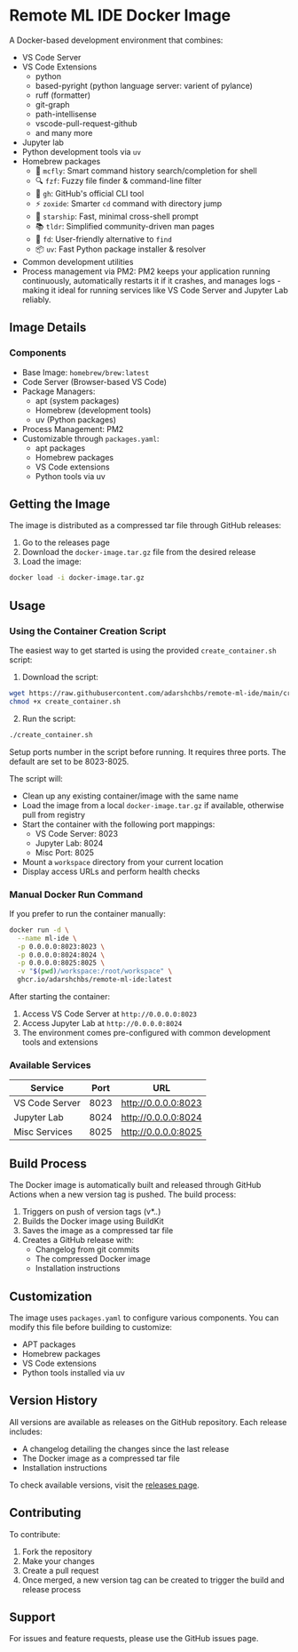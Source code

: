 # Remote ML IDE Docker Image

A Docker-based development environment that combines:
- VS Code Server
- VS Code Extensions
  - python
  - based-pyright (python language server: varient of pylance)
  - ruff (formatter)
  - git-graph
  - path-intellisense
  - vscode-pull-request-github
  - and many more
- Jupyter lab
- Python development tools via `uv`
- Homebrew packages
  - 🧠 `mcfly`: Smart command history search/completion for shell
  - 🔍 `fzf`: Fuzzy file finder & command-line filter
  - 🐙 `gh`: GitHub's official CLI tool
  - ⚡ `zoxide`: Smarter `cd` command with directory jump
  - 🚀 `starship`: Fast, minimal cross-shell prompt
  - 📚 `tldr`: Simplified community-driven man pages
  - 🔎 `fd`: User-friendly alternative to `find`
  - 📦 `uv`: Fast Python package installer & resolver
- Common development utilities
- Process management via PM2: PM2 keeps your application running continuously, automatically restarts it if it crashes, and manages logs - making it ideal for running services like VS Code Server and Jupyter Lab reliably.

## Image Details

### Components
- Base Image: `homebrew/brew:latest`
- Code Server (Browser-based VS Code)
- Package Managers:
  - apt (system packages)
  - Homebrew (development tools)
  - uv (Python packages)
- Process Management: PM2
- Customizable through `packages.yaml`:
  - apt packages
  - Homebrew packages
  - VS Code extensions
  - Python tools via uv

## Getting the Image

The image is distributed as a compressed tar file through GitHub releases:

1. Go to the releases page
2. Download the `docker-image.tar.gz` file from the desired release
3. Load the image:
```bash
docker load -i docker-image.tar.gz
```

## Usage

### Using the Container Creation Script

The easiest way to get started is using the provided `create_container.sh` script:

1. Download the script:
```bash
wget https://raw.githubusercontent.com/adarshchbs/remote-ml-ide/main/create_container.sh
chmod +x create_container.sh
```

2. Run the script:
```bash
./create_container.sh
```

Setup ports number in the script before running. It requires three ports. The default are set to be 8023-8025.

The script will:
- Clean up any existing container/image with the same name
- Load the image from a local `docker-image.tar.gz` if available, otherwise pull from registry
- Start the container with the following port mappings:
  - VS Code Server: 8023
  - Jupyter Lab: 8024
  - Misc Port: 8025
- Mount a `workspace` directory from your current location
- Display access URLs and perform health checks

### Manual Docker Run Command

If you prefer to run the container manually:

```bash
docker run -d \
  --name ml-ide \
  -p 0.0.0.0:8023:8023 \
  -p 0.0.0.0:8024:8024 \
  -p 0.0.0.0:8025:8025 \
  -v "$(pwd)/workspace:/root/workspace" \
  ghcr.io/adarshchbs/remote-ml-ide:latest
```

After starting the container:
1. Access VS Code Server at `http://0.0.0.0:8023`
2. Access Jupyter Lab at `http://0.0.0.0:8024`
3. The environment comes pre-configured with common development tools and extensions

### Available Services

| Service | Port | URL |
|---------|------|-----|
| VS Code Server | 8023 | http://0.0.0.0:8023 |
| Jupyter Lab | 8024 | http://0.0.0.0:8024 |
| Misc Services | 8025 | http://0.0.0.0:8025 |

## Build Process

The Docker image is automatically built and released through GitHub Actions when a new version tag is pushed. The build process:

1. Triggers on push of version tags (v*.*.*)
2. Builds the Docker image using BuildKit
3. Saves the image as a compressed tar file
4. Creates a GitHub release with:
   - Changelog from git commits
   - The compressed Docker image
   - Installation instructions

## Customization

The image uses `packages.yaml` to configure various components. You can modify this file before building to customize:

- APT packages
- Homebrew packages
- VS Code extensions
- Python tools installed via uv

## Version History

All versions are available as releases on the GitHub repository. Each release includes:
- A changelog detailing the changes since the last release
- The Docker image as a compressed tar file
- Installation instructions

To check available versions, visit the [releases page](https://github.com/adarshchbs/remote-ml-ide/releases).

## Contributing

To contribute:

1. Fork the repository
2. Make your changes
3. Create a pull request
4. Once merged, a new version tag can be created to trigger the build and release process

## Support

For issues and feature requests, please use the GitHub issues page.
